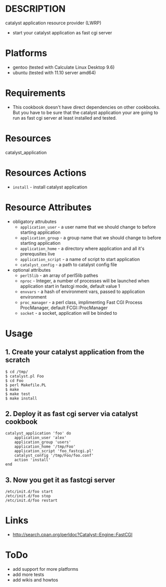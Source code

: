 DESCRIPTION
===========

catalyst application resource provider (LWRP)

* start your catalyst application as fast cgi server

Platforms
=========

* gentoo (tested with Calculate Linux Desktop 9.6)
* ubuntu (tested with 11.10 server amd64)

Requirements
============

* This cookbook doesn't have direct dependencies on other cookbooks. 
But you have to be sure that the catalyst application your are going to run 
as fast cgi server at least installed and tested. 

Resources
=========
catalyst_application

Resources Actions
=================

* `install` - install catalyst application

Resource Attributes
===================

* obligatory attrubutes
    * `application_user` - a user name that we should change to before starting application
    * `application_group` - a group name that we should change to before starting application
    * `application_home` - a directory where application and all it's prerequsites live
    * `application_script` - a name of script to start application
    * `catalyst_config` - a path to catalyst config file
* optional attributes
    * `perl5lib` - an array of perl5lib pathes
    * `nproc` - Integer, a number of processes will be launched when application start in fastcgi mode, default value 1
    * `envvars` - a hash of environment vars, passed to application environment
    * `proc_manager` - a perl class, implimenting Fast CGI Process ProcManager, default FCGI::ProcManager
    * `socket` - a socket, application will be binded to


Usage
=====

## 1. Create your catalyst application from the scratch ##

    $ cd /tmp/ 
    $ catalyst.pl Foo
    $ cd Foo
    $ perl Makefile.PL
    $ make
    $ make test
    $ make install

## 2. Deploy it as fast cgi server via catalyst cookbook  ##
        
    catalyst_application 'foo' do
        application_user 'alex'
        application_group 'users'
        application_home '/tmp/Foo'
        application_script 'foo_fastcgi.pl'
        catalyst_config '/tmp/Foo/foo.conf'
        action 'install'
    end

## 3. Now you get it as fastcgi server  ##

    /etc/init.d/foo start
    /etc/init.d/foo stop
    /etc/init.d/foo restart

Links
=====

* http://search.cpan.org/perldoc?Catalyst::Engine::FastCGI

ToDo
====

* add support for more platforms
* add more tests
* add wikis and howtos

